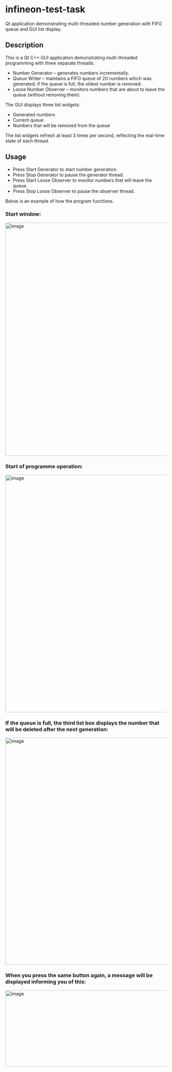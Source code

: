 # infineon-test-task
Qt application demonstrating multi-threaded number generation with FIFO queue and GUI list display. <br>

## Description
This is a Qt C++ GUI application demonstrating multi-threaded programming with three separate threads:<br>
- Number Generator – generates numbers incrementally.<br>
- Queue Writer – maintains a FIFO queue of 20 numbers which was generated; if the queue is full, the oldest number is removed.<br>
- Loose Number Observer – monitors numbers that are about to leave the queue (without removing them).<br>

The GUI displays three list widgets:<br>
- Generated numbers<br>
- Current queue<br>
- Numbers that will be removed from the queue<br>

The list widgets refresh at least 3 times per second, reflecting the real-time state of each thread.<br>

## Usage
- Press Start Generator to start number generation.
- Press Stop Generator to pause the generator thread.
- Press Start Loose Observer to monitor numbers that will leave the queue.
- Press Stop Loose Observer to pause the observer thread.

Below is an example of how the program functions.
### Start window:
<img width="995" height="728" alt="image" src="https://github.com/user-attachments/assets/bfcf4e0f-43b3-46d3-9989-eb3f13dd9ae9" /> <br>
### Start of programme operation:
<img width="996" height="742" alt="image" src="https://github.com/user-attachments/assets/1b3776c9-8d4d-4449-87be-504e2299943d" /> <br>
### If the queue is full, the third list box displays the number that will be deleted after the next generation:
<img width="990" height="709" alt="image" src="https://github.com/user-attachments/assets/c1131507-59a3-4982-a8ca-f305b6d9ccdb" /> <br>
### When you press the same button again, a message will be displayed informing you of this:
<img width="997" height="238" alt="image" src="https://github.com/user-attachments/assets/d6f5c633-a83c-43ec-9025-d77a0c871b0a" />
